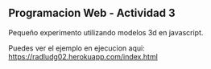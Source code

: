 <strong><h2>Programacion Web - Actividad 3</h2></strong>

Pequeño experimento utilizando modelos 3d en javascript.

Puedes ver el ejemplo en ejecucion aqui:
https://radludg02.herokuapp.com/index.html
